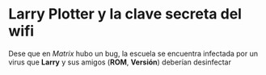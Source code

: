 # Larry Plotter y la clave secreta del wifi

Dese que en *Matrix* hubo un bug, la escuela se encuentra infectada por un virus que **Larry** y sus amigos (**ROM**, **Versión**) deberían desinfectar